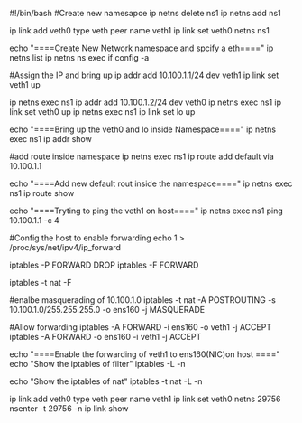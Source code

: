 #!/bin/bash
#Create new namesapce
ip netns delete ns1
ip netns add ns1

ip link add veth0 type veth peer name veth1
ip link set veth0 netns ns1

echo "====Create New Network namespace and spcify a eth===="
ip netns list
ip netns ns exec if config -a

#Assign the IP and bring up
ip addr add 10.100.1.1/24 dev veth1
ip link set veth1 up

ip netns exec ns1 ip addr add 10.100.1.2/24 dev veth0
ip netns exec ns1 ip link set veth0 up
ip netns exec ns1 ip link set lo up

echo "====Bring up the veth0 and lo inside Namespace===="
ip netns exec ns1 ip addr show

#add route inside namespace
ip netns exec ns1 ip route add default via 10.100.1.1

echo "====Add new default rout inside the namespace===="
ip netns exec ns1 ip route show

echo "====Tryting to ping the veth1 on host===="
ip netns exec ns1 ping 10.100.1.1 -c 4

#Config the host to enable forwarding
echo 1 > /proc/sys/net/ipv4/ip_forward

iptables -P FORWARD DROP
iptables -F FORWARD

iptables -t nat -F

#enalbe masquerading of 10.100.1.0
iptables -t nat -A POSTROUTING -s 10.100.1.0/255.255.255.0 -o ens160 -j MASQUERADE

#Allow forwarding
iptables -A FORWARD -i ens160 -o veth1 -j ACCEPT
iptables -A FORWARD -o ens160 -i veth1 -j ACCEPT

echo "====Enable the forwarding of veth1 to ens160(NIC)on host ===="
echo "Show the iptables of filter"
iptables -L -n

echo "Show the iptables of nat"
iptables -t nat -L -n



ip link add veth0 type veth peer name veth1
ip link set veth0 netns 29756
nsenter -t 29756 -n ip link show